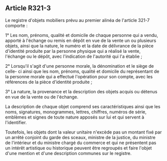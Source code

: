 Article R321-3
----
Le registre d'objets mobiliers prévu au premier alinéa de l'article 321-7
comporte :

1° Les nom, prénoms, qualité et domicile de chaque personne qui a vendu, apporté
à l'échange ou remis en dépôt en vue de la vente un ou plusieurs objets, ainsi
que la nature, le numéro et la date de délivrance de la pièce d'identité
produite par la personne physique qui a réalisé la vente, l'échange ou le dépôt,
avec l'indication de l'autorité qui l'a établie ;

2° Lorsqu'il s'agit d'une personne morale, la dénomination et le siège de celle-
ci ainsi que les nom, prénoms, qualité et domicile du représentant de la
personne morale qui a effectué l'opération pour son compte, avec les références
de la pièce d'identité produite ;

3° La nature, la provenance et la description des objets acquis ou détenus en
vue de la vente ou de l'échange.

La description de chaque objet comprend ses caractéristiques ainsi que les noms,
signatures, monogrammes, lettres, chiffres, numéros de série, emblèmes et signes
de toute nature apposés sur lui et qui servent à l'identifier.

Toutefois, les objets dont la valeur unitaire n'excède pas un montant fixé par
un arrêté conjoint du garde des sceaux, ministre de la justice, du ministre de
l'intérieur et du ministre chargé du commerce et qui ne présentent pas un
intérêt artistique ou historique peuvent être regroupés et faire l'objet d'une
mention et d'une description communes sur le registre.
